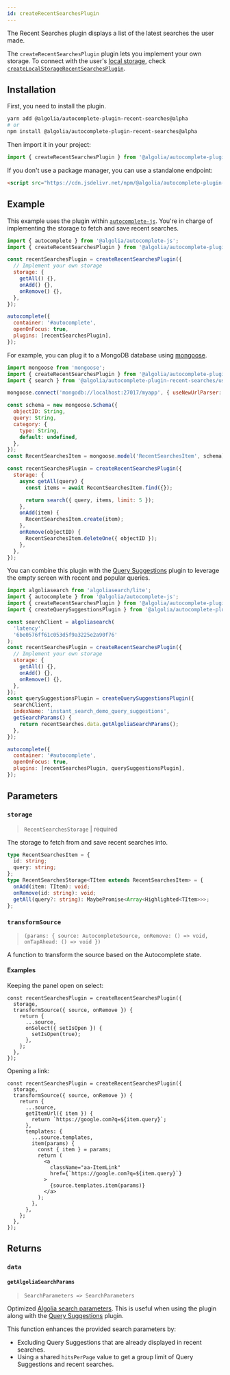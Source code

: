 ```yaml
---
id: createRecentSearchesPlugin
---
```


The Recent Searches plugin displays a list of the latest searches the user made.

The `createRecentSearchesPlugin` plugin lets you implement your own storage. To connect with the user's [local storage](https://developer.mozilla.org/en-US/docs/Web/API/Window/localStorage), check [`createLocalStorageRecentSearchesPlugin`](createLocalStorageRecentSearchesPlugin).

## Installation

First, you need to install the plugin.

```bash
yarn add @algolia/autocomplete-plugin-recent-searches@alpha
# or
npm install @algolia/autocomplete-plugin-recent-searches@alpha
```

Then import it in your project:

```js
import { createRecentSearchesPlugin } from '@algolia/autocomplete-plugin-recent-searches';
```

If you don't use a package manager, you can use a standalone endpoint:

```html
<script src="https://cdn.jsdelivr.net/npm/@algolia/autocomplete-plugin-recent-searches@alpha"></script>
```

## Example

This example uses the plugin within [`autocomplete-js`](autocomplete-js). You're in charge of implementing the storage to fetch and save recent searches.

```js
import { autocomplete } from '@algolia/autocomplete-js';
import { createRecentSearchesPlugin } from '@algolia/autocomplete-plugin-recent-searches';

const recentSearchesPlugin = createRecentSearchesPlugin({
  // Implement your own storage
  storage: {
    getAll() {},
    onAdd() {},
    onRemove() {},
  },
});

autocomplete({
  container: '#autocomplete',
  openOnFocus: true,
  plugins: [recentSearchesPlugin],
});
```

For example, you can plug it to a MongoDB database using [mongoose](https://mongoosejs.com/).

```js
import mongoose from 'mongoose';
import { createRecentSearchesPlugin } from '@algolia/autocomplete-plugin-recent-searches';
import { search } from '@algolia/autocomplete-plugin-recent-searches/usecases/localStorage';

mongoose.connect('mongodb://localhost:27017/myapp', { useNewUrlParser: true });

const schema = new mongoose.Schema({
  objectID: String,
  query: String,
  category: {
    type: String,
    default: undefined,
  },
});
const RecentSearchesItem = mongoose.model('RecentSearchesItem', schema);

const recentSearchesPlugin = createRecentSearchesPlugin({
  storage: {
    async getAll(query) {
      const items = await RecentSearchesItem.find({});

      return search({ query, items, limit: 5 });
    },
    onAdd(item) {
      RecentSearchesItem.create(item);
    },
    onRemove(objectID) {
      RecentSearchesItem.deleteOne({ objectID });
    },
  },
});
```

You can combine this plugin with the [Query Suggestions](createQuerySuggestionsPlugin) plugin to leverage the empty screen with recent and popular queries.

```js
import algoliasearch from 'algoliasearch/lite';
import { autocomplete } from '@algolia/autocomplete-js';
import { createRecentSearchesPlugin } from '@algolia/autocomplete-plugin-recent-searches';
import { createQuerySuggestionsPlugin } from '@algolia/autocomplete-plugin-query-suggestions';

const searchClient = algoliasearch(
  'latency',
  '6be0576ff61c053d5f9a3225e2a90f76'
);
const recentSearchesPlugin = createRecentSearchesPlugin({
  // Implement your own storage
  storage: {
    getAll() {},
    onAdd() {},
    onRemove() {},
  },
});
const querySuggestionsPlugin = createQuerySuggestionsPlugin({
  searchClient,
  indexName: 'instant_search_demo_query_suggestions',
  getSearchParams() {
    return recentSearches.data.getAlgoliaSearchParams();
  },
});

autocomplete({
  container: '#autocomplete',
  openOnFocus: true,
  plugins: [recentSearchesPlugin, querySuggestionsPlugin],
});
```

## Parameters

### `storage`

> `RecentSearchesStorage` | required

The storage to fetch from and save recent searches into.

```ts
type RecentSearchesItem = {
  id: string;
  query: string;
};
type RecentSearchesStorage<TItem extends RecentSearchesItem> = {
  onAdd(item: TItem): void;
  onRemove(id: string): void;
  getAll(query?: string): MaybePromise<Array<Highlighted<TItem>>>;
};
```

### `transformSource`

> `(params: { source: AutocompleteSource, onRemove: () => void, onTapAhead: () => void })`

A function to transform the source based on the Autocomplete state.

#### Examples

Keeping the panel open on select:

```tsx
const recentSearchesPlugin = createRecentSearchesPlugin({
  storage,
  transformSource({ source, onRemove }) {
    return {
      ...source,
      onSelect({ setIsOpen }) {
        setIsOpen(true);
      },
    };
  },
});
```

Opening a link:

```tsx
const recentSearchesPlugin = createRecentSearchesPlugin({
  storage,
  transformSource({ source, onRemove }) {
    return {
      ...source,
      getItemUrl({ item }) {
        return `https://google.com?q=${item.query}`;
      },
      templates: {
        ...source.templates,
        item(params) {
          const { item } = params;
          return (
            <a
              className="aa-ItemLink"
              href={`https://google.com?q=${item.query}`}
            >
              {source.templates.item(params)}
            </a>
          );
        },
      },
    };
  },
});
```

## Returns

### `data`

#### `getAlgoliaSearchParams`

> `SearchParameters => SearchParameters`

Optimized [Algolia search parameters](https://www.algolia.com/doc/api-reference/search-api-parameters/). This is useful when using the plugin along with the [Query Suggestions](createQuerySuggestionsPlugin) plugin.

This function enhances the provided search parameters by:

- Excluding Query Suggestions that are already displayed in recent searches.
- Using a shared `hitsPerPage` value to get a group limit of Query Suggestions and recent searches.
